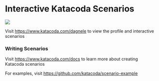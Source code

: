 # Interactive Katacoda Scenarios

[![](http://shields.katacoda.com/katacoda/dagnele/count.svg)](https://www.katacoda.com/dagnele "Get your profile on Katacoda.com")

Visit https://www.katacoda.com/dagnele to view the profile and interactive scenarios

### Writing Scenarios
Visit https://www.katacoda.com/docs to learn more about creating Katacoda scenarios

For examples, visit https://github.com/katacoda/scenario-example

